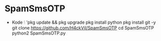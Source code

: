 # SpamSmsOTP
- Kode 🕯
'pkg update && pkg upgrade
pkg install python
pkg install git -y
git clone https://github.com/H4ckVil/SpamSmsOTP
cd SpamSmsOTP
python2 SpamSmsOTP.py
